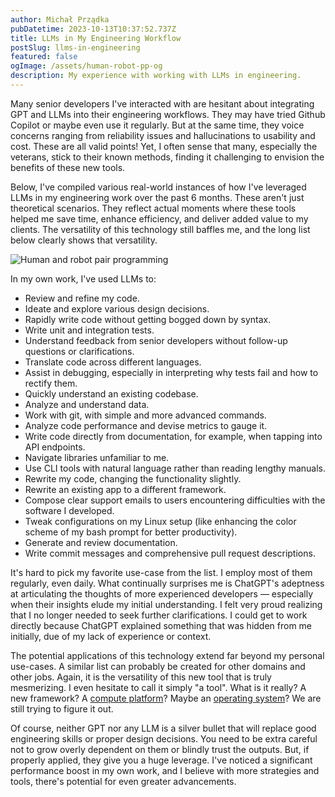 ```yaml
---
author: Michał Prządka
pubDatetime: 2023-10-13T10:37:52.737Z
title: LLMs in My Engineering Workflow
postSlug: llms-in-engineering
featured: false
ogImage: /assets/human-robot-pp-og
description: My experience with working with LLMs in engineering.
---
```


Many senior developers I've interacted with are hesitant about integrating GPT and LLMs into their engineering workflows. They may have tried Github Copilot or maybe even use it regularly. But at the same time, they voice concerns ranging from reliability issues and hallucinations to usability and cost. These are all valid points! Yet, I often sense that many, especially the veterans, stick to their known methods, finding it challenging to envision the benefits of these new tools.

Below, I've compiled various real-world instances of how I've leveraged LLMs in my engineering work over the past 6 months. These aren't just theoretical scenarios. They reflect actual moments where these tools helped me save time, enhance efficiency, and deliver added value to my clients. The versatility of this technology still baffles me, and the long list below clearly shows that versatility.

![Human and robot pair programming](/assets/human-robot-pp.png)

In my own work, I've used LLMs to:

- Review and refine my code.
- Ideate and explore various design decisions.
- Rapidly write code without getting bogged down by syntax.
- Write unit and integration tests.
- Understand feedback from senior developers without follow-up questions or clarifications.
- Translate code across different languages.
- Assist in debugging, especially in interpreting why tests fail and how to rectify them.
- Quickly understand an existing codebase.
- Analyze and understand data.
- Work with git, with simple and more advanced commands.
- Analyze code performance and devise metrics to gauge it.
- Write code directly from documentation, for example, when tapping into API endpoints.
- Navigate libraries unfamiliar to me.
- Use CLI tools with natural language rather than reading lengthy manuals.
- Rewrite my code, changing the functionality slightly.
- Rewrite an existing app to a different framework.
- Compose clear support emails to users encountering difficulties with the software I developed.
- Tweak configurations on my Linux setup (like enhancing the color scheme of my bash prompt for better productivity).
- Generate and review documentation.
- Write commit messages and comprehensive pull request descriptions.

It's hard to pick my favorite use-case from the list. I employ most of them regularly, even daily. What continually surprises me is ChatGPT's adeptness at articulating the thoughts of more experienced developers — especially when their insights elude my initial understanding. I felt very proud realizing that I no longer needed to seek further clarifications. I could get to work directly because ChatGPT explained something that was hidden from me initially, due of my lack of experience or context.

The potential applications of this technology extend far beyond my personal use-cases. A similar list can probably be created for other domains and other jobs. Again, it is the versatility of this new tool that is truly mesmerizing. I even hesitate to call it simply "a tool". What is it really? A new framework? A [compute platform](https://www.interconnects.ai/p/llms-are-computing-platforms)? Maybe an [operating system](https://twitter.com/karpathy/status/1707437820045062561)? We are still trying to figure it out.

Of course, neither GPT nor any LLM is a silver bullet that will replace good engineering skills or proper design decisions. You need to be extra careful not to grow overly dependent on them or blindly trust the outputs. But, if properly applied, they give you a huge leverage. I've noticed a significant performance boost in my own work, and I believe with more strategies and tools, there's potential for even greater advancements.
